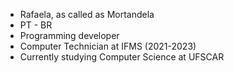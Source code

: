 - Rafaela, as called as Mortandela
- PT - BR
- Programming developer
- Computer Technician at IFMS (2021-2023)
- Currently studying Computer Science at UFSCAR
